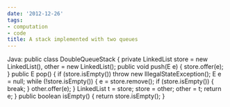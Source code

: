 ```yaml
---
date: '2012-12-26'
tags:
- computation
- code
title: A stack implemented with two queues
---
```


Java: public class DoubleQueueStack { private LinkedList store = new LinkedList(), other = new LinkedList(); public void push(E e) { store.offer(e); } public E pop() { if (store.isEmpty()) throw new IllegalStateException(); E e = null; while (!store.isEmpty()) { e = store.remove(); if (store.isEmpty()) { break; } other.offer(e); } LinkedList t = store; store = other; other = t; return e; } public boolean isEmpty() { return store.isEmpty(); }
